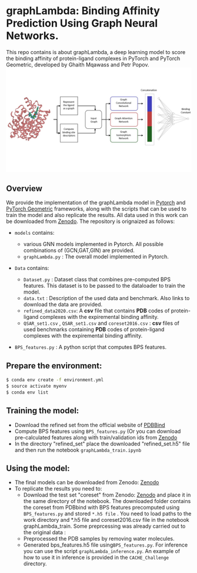 # graphLambda: Binding Affinity Prediction Using Graph Neural Networks.
This repo contains is about graphLambda, a deep learning model to score the binding affinity of protein-ligand complexes in PyTorch and PyTorch Geometric, developed by Ghaith Mqawass and Petr Popov.
![alt text](https://github.com/i-Molecule/graphLambda/blob/main/illustration.jpg)

## Overview

We provide the implementation of the graphLambda model in [Pytorch](https://github.com/pytorch/pytorch) and [PyTorch Geometric](https://pytorch-geometric.readthedocs.io/) frameworks, along with the scripts that can be used to train the model and also replicate the results. All data used in this work can be downloaded from [Zenodo](https://doi.org/10.5281/zenodo.10620447). The repository is orignaized as follows:

- `models` contains:
  -  various GNN models implemented in Pytorch. All possible combinations of (GCN,GAT,GIN) are provided. 
  - `graphLambda.py` : The overall model implemented in Pytorch.


- `Data` contains:
  - `Dataset.py` : Dataset class that combines pre-computed BPS features. This dataset is to be passed to the dataloader to train the model.
  - `data.txt` : Description of the used data and benchmark. Also links to download the data are provided.
  - `refined_data2020.csv`: A **csv** file that contains **PDB** codes of protein-ligand complexes with the expiremental binding affinity.
  - `QSAR_set1.csv` , `QSAR_set1.csv`  and `coreset2016.csv` : **csv** files of used benchmarks containing  **PDB** codes of protein-ligand complexes with the expiremental binding affinity.


- `BPS_features.py` : A python script that computes BPS features. 
 
## Prepare the environment:

```sh
$ conda env create -f environment.yml
$ source activate myenv
$ conda env list
```
## Training the model:
- Download the refined set from the official website of [PDBBind](http://www.pdbbind.org.cn/index.php)
- Compute BPS features using `BPS_features.py` (Or you can download pre-calculated features along with train/validation ids from [Zenodo](https://doi.org/10.5281/zenodo.10620447)
- In the directory "refined_set" place the downloaded "refined_set.h5" file and then run the notebook `graphLambda_train.ipynb`
## Using the model:
- The final models can be downloaded from Zenodo: [Zenodo](https://doi.org/10.5281/zenodo.10620447) 
- To replicate the results you need to:
  - Download the test set "coreset" from Zenodo: [Zenodo](https://doi.org/10.5281/zenodo.10620447)  and place it in the same directory of the notebook. The downloaded folder contains the coreset from PDBbind with BPS features precomputed using `BPS_features.py` and stored `*.h5 file` . You need to load paths to the work directory and *.h5 file and coreset2016.csv file in the notebook graphLambda_train. Some preprcessing was already carried out to the original data :  
  - Preprocessed the PDB samples by removing water molecules. 
  - Generated bps_features.h5 file using`BPS_features.py`.
  For inference you can use the script  `graphLambda_inference.py`. An example of how to use it in inference is provided in the `CACHE_Challenge` directory.


